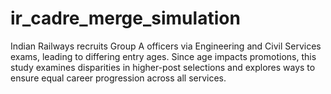 # ir_cadre_merge_simulation
Indian Railways recruits Group A officers via Engineering and Civil Services exams, leading to differing entry ages. Since age impacts promotions, this study examines disparities in higher-post selections and explores ways to ensure equal career progression across all services.
